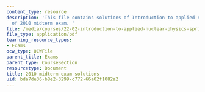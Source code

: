 ```yaml
---
content_type: resource
description: 'This file contains solutions of Introduction to applied nuclear physics
  of 2010 midterm exam. '
file: /media/courses/22-02-introduction-to-applied-nuclear-physics-spring-2012/bda7de36b8e23299c77266a02f1082a2_MIT22_02S12_midterm2010sol.pdf
file_type: application/pdf
learning_resource_types:
- Exams
ocw_type: OCWFile
parent_title: Exams
parent_type: CourseSection
resourcetype: Document
title: 2010 midterm exam solutions
uid: bda7de36-b8e2-3299-c772-66a02f1082a2
---
```

